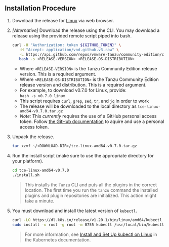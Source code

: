 ## Installation Procedure

1. Download the release for [Linux](https://github.com/vmware-tanzu/community-edition/releases/download/v0.7.0/tce-linux-amd64-v0.7.0.tar.gz) via web browser.

1. _[Alternative]_ Download the release using the CLI. You may download a release using the provided remote script piped into bash.

    ```sh
    curl -H "Authorization: token ${GITHUB_TOKEN}" \
       -H "Accept: application/vnd.github.v3.raw" \
       -L https://api.github.com/repos/vmware-tanzu/community-edition/contents/hack/get-tce-release.sh | \
       bash -s <RELEASE-VERSION> <RELEASE-OS-DISTRIBUTION>
    ```

    * Where `<RELEASE-VERSION>` is the Tanzu Community Edition release version. This is a required argument.
    * Where `<RELEASE-OS-DISTRIBUTION>` is the Tanzu Community Edition release version and distribution. This is a required argument.
    * For example, to download v0.7.0 for Linux, provide:  <br>`bash -s v0.7.0 linux`
    * This script requires `curl`, `grep`, `sed`, `tr`, and `jq` in order to work
    * The release will be downloaded to the local directory as `tce-linux-amd64-v0.7.0.tar.gz`
    * *_Note:_* This _currently_ requires the use of a GitHub personal access token.
      Follow [the GitHub documentation](https://docs.github.com/en/github/authenticating-to-github/keeping-your-account-and-data-secure/creating-a-personal-access-token) to aquire and use a personal access token.

1. Unpack the release.

    ```sh
    tar xzvf ~/<DOWNLOAD-DIR>/tce-linux-amd64-v0.7.0.tar.gz
    ```

1. Run the install script (make sure to use the appropriate directory for your platform).

    ```sh
    cd tce-linux-amd64-v0.7.0
    ./install.sh
    ```

    > This installs the `Tanzu` CLI and puts all the plugins in the correct location.
    > The first time you run the `tanzu` command the installed plugins and plugin repositories are initialized. This action might take a minute.

1. You must download and install the latest version of `kubectl`.

    ```sh
    curl -LO https://dl.k8s.io/release/v1.20.1/bin/linux/amd64/kubectl
    sudo install -o root -g root -m 0755 kubectl /usr/local/bin/kubectl
    ```
    > For more information, see [Install and Set Up kubectl on Linux](https://kubernetes.io/docs/tasks/tools/install-kubectl-linux/) in the Kubernetes documentation.
